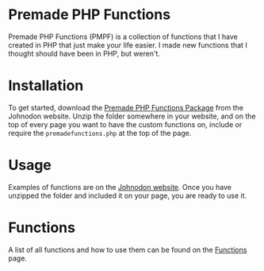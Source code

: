 
# Premade PHP Functions

Premade PHP Functions (PMPF) is a collection of functions that I have created in PHP that just make your life easier. I made new functions that I thought should have been in PHP, but weren't.



# Installation

To get started, download the [Premade PHP Functions Package](https://www.johnodon.com/resources/product.php?id=4&name=pmpf) from the Johnodon website. Unzip the folder somewhere in your website, and on the top of every page you want to have the custom functions on, include or require the `premadefunctions.php` at the top of the page.


# Usage

Examples of functions are on the [Johnodon website](https://www.johnodon.com/pmpf/). Once you have unzipped the folder and included it on your page, you are ready to use it.


# Functions

A list of all functions and how to use them can be found on the [Functions](https://pmpfdocs.johnodon.com/en/latest/functions/) page.
<!--stackedit_data:
eyJoaXN0b3J5IjpbMTA3OTE2NjQ2NCwxMDU5ODczNDkwXX0=
-->